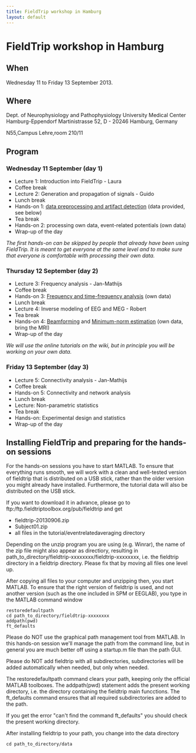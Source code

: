 ```yaml
---
title: FieldTrip workshop in Hamburg
layout: default
---
```


#  FieldTrip workshop in Hamburg

## When

Wednesday 11 to Friday 13 September 2013.

##  Where

Dept. of Neurophysiology and Pathophysiology
University Medical Center Hamburg-Eppendorf
Martinistrasse 52, D - 20246 Hamburg, Germany

N55,Campus Lehre,room 210/11

## Program

### Wednesday 11 September (day 1)

*  Lecture 1: Introduction into FieldTrip - Laura
*  Coffee break
*  Lecture 2: Generation and propagation of signals - Guido
*  Lunch break
*  Hands-on 1: [data preprocessing and artifact detection](/tutorial/eventrelatedaveraging) (data provided, see below)
*  Tea break
*  Hands-on 2: processing own data, event-related potentials (own data)
*  Wrap-up of the day

*The first hands-on can be skipped by people that already have been using FieldTrip. It is meant to get everyone at the same level and to make sure that everyone is comfortable with processing their own data.*

### Thursday 12 September (day 2)

*  Lecture 3:  Frequency analysis - Jan-Mathijs
*  Coffee break
*  Hands-on 3: [Frequency and time-frequency analysis](/tutorial/timefrequencyanalysis) (own data)
*  Lunch break
*  Lecture 4: Inverse modeling of EEG and MEG - Robert
*  Tea break
*  Hands-on 4: [Beamforming](/tutorial/beamformer) and [Minimum-norm estimation](/tutorial/minimumnormestimate) (own data, bring the MRI)
*  Wrap-up of the day

*We will use the online tutorials on the wiki, but in principle you will be working on your own data.*

### Friday 13 September (day 3)

*  Lecture 5: Connectivity analysis - Jan-Mathijs
*  Coffee break
*  Hands-on 5: Connectivity and network analysis
*  Lunch break
*  Lecture: Non-parametric statistics
*  Tea break
*  Hands-on: Experimental design and statistics
*  Wrap-up of the day

## Installing FieldTrip and preparing for the hands-on sessions

For the hands-on sessions you have to start MATLAB. To ensure that
everything runs smooth, we will work with a clean and well-tested
version of fieldtrip that is distributed on a USB stick, rather than the older version you might already have installed. Furthermore, the tutorial data will also be distributed on the USB stick.

If you want to download it in advance, please go to ftp:/ftp.fieldtriptoolbox.org/pub/fieldtrip and get

*  fieldtrip-20130906.zip
*  Subject01.zip
*  all files in the tutorial/eventrelatedaveraging directory

<div class="warning">
Depending on the unzip program you are using (e.g. Winrar), the name
of the zip file might also appear as directiory, resulting in
path_to_directory/fieldtrip-xxxxxxxx/fieldtrip-xxxxxxxx, i.e. the
fieldtrip directory in a fieldtrip directory. Please fix that by
moving all files one level up.
</div>

After copying all files to your computer and unzipping then, you start MATLAB. To ensure that the right version of fieldtrip is used, and not another version (such as the one included in SPM or EEGLAB), you type in the MATLAB command window

    restoredefaultpath
    cd path_to_directory/fieldtrip-xxxxxxxx
    addpath(pwd)
    ft_defaults

<div class="warning">
Please do NOT use the graphical path management tool from MATLAB. In this hands-on session we'll manage the path from the command line, but in general you are much better off using a startup.m file than the path GUI.

Please do NOT add fieldtrip with all subdirectories, subdirectories will be added automatically when needed, but only when needed.
</div>

The restoredefaultpath command clears your path, keeping only the
official MATLAB toolboxes. The addpath(pwd) statement adds the
present working directory, i.e. the directory containing the fieldtrip
main funcctions. The ft_defaults command ensures that all required
subdirectories are added to the path.

If you get the error "can't find the command ft_defaults" you should check the present working directory.

After installing fieldtrip to your path, you change into the data directory

    cd path_to_directory/data
